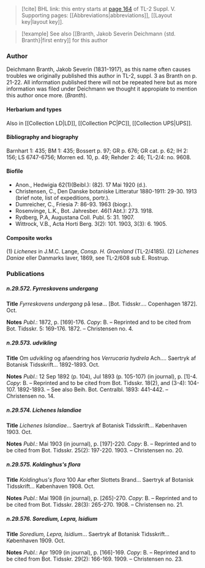 > [!cite] BHL link: this entry starts at [page 164](https://www.biodiversitylibrary.org/item/103833#page/176/mode/1up) of TL-2 Suppl. V.
> Supporting pages: [[Abbreviations|abbreviations]], [[Layout key|layout key]].

> [!example] See also [[Branth, Jakob Severin Deichmann {std. Branth}|first entry]] for this author

### Author

Deichmann Branth, Jakob Severin (1831-1917), as this name often causes troubles we originally published this author in TL-2, suppl. 3 as Branth on p. 21-22. All information published there will not be repeated here but as more information was filed under Deichmann we thought it appropiate to mention this author once more. (*Branth*).

#### Herbarium and types

Also in [[Collection LD|LD]], [[Collection PC|PC]], [[Collection UPS|UPS]].

#### Bibliography and biography

Barnhart 1: 435; BM 1: 435; Bossert p. 97; GR p. 676; GR cat. p. 62; IH 2: 156; LS 6747-6756; Morren ed. 10, p. 49; Rehder 2: 46; TL-2/4: no. 9608.

#### Biofile

- Anon., Hedwigia 62(1)(Beibl.): (82). 17 Mai 1920 (d.).
- Christensen, C., Den Danske botaniske Litteratur 1880-1911: 29-30. 1913 (brief note, list of expeditions, portr.).
- Dumreicher, C., Friesia 7: 86-93. 1963 (biogr.).
- Rosenvinge, L.K., Bot. Jahresber. 46(1 Abt.): 273. 1918.
- Rydberg, P.A, Augustana Coll. Publ. 5: 31. 1907.
- Wittrock, V.B., Acta Horti Berg. 3(2): 101. 1903, 3(3): 6. 1905.

#### Composite works

(1) *Lichenes* in J.M.C. Lange, *Consp. H. Groenland* (TL-2/4185).
(2) *Lichenes Daniae* eller Danmarks laver, 1869, see TL-2/608 sub E. Rostrup.

### Publications

##### n.29.572. Fyrreskovens undergang

**Title**
*Fyrreskovens undergang* på lesø... \[Bot. Tidsskr.... Copenhagen 1872\]. Oct.

**Notes**
*Publ*.: 1872, p. \[169\]-176. *Copy*: B. – Reprinted and to be cited from Bot. Tidsskr. 5: 169-176. 1872. – Christensen no. 4.

##### n.29.573. udvikling

**Title**
Om *udvikling* og afaendring hos *Verrucaria hydrela* Ach.... Saertryk af Botanisk Tidsskrift... 1892-1893. Oct.

**Notes**
*Publ*.: 12 Sep 1892 (p. 104), Jul 1893 (p. 105-107) (in journal), p. \[1\]-4. *Copy*: B. – Reprinted and to be cited from Bot. Tidsskr. 18(2), and (3-4): 104-107. 1892-1893. – See also Beih. Bot. Centralbl. 1893: 441-442. – Christensen no. 14.

##### n.29.574. Lichenes Islandiae

**Title**
*Lichenes Islandiae*... Saertryk af Botanisk Tidsskrift... Københaven 1903. Oct.

**Notes**
*Publ*.: Mai 1903 (in journal), p. \[197\]-220. *Copy*: B. – Reprinted and to be cited from Bot. Tidsskr. 25(2): 197-220. 1903. – Christensen no. 20.

##### n.29.575. Koldinghus's flora

**Title**
*Koldinghus's flora* 100 Aar efter Slottets Brand... Saertryk af Botanisk Tidsskrift... Københaven 1908. Oct.

**Notes**
*Publ*.: Mai 1908 (in journal), p. \[265\]-270. *Copy*: B. – Reprinted and to be cited from Bot. Tidsskr. 28(3): 265-270. 1908. – Christensen no. 21.

##### n.29.576. Soredium, Lepra, Isidium

**Title**
*Soredium, Lepra, Isidium*... Saertryk af Botanisk Tidsskrift... Københaven 1909. Oct.

**Notes**
*Publ*.: Apr 1909 (in journal), p. \[166\]-169. *Copy*: B. – Reprinted and to be cited from Bot. Tidsskr. 29(2): 166-169. 1909. – Christensen no. 23.

